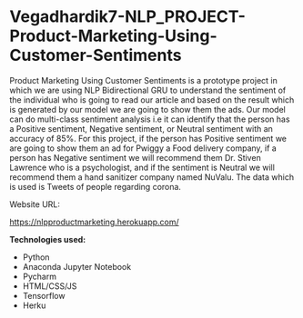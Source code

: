 # Vegadhardik7-NLP_PROJECT-Product-Marketing-Using-Customer-Sentiments
Product Marketing Using Customer Sentiments is a prototype project in which we are using NLP Bidirectional GRU to understand the sentiment of the individual who is going to read our article and based on the result which is generated by our model we are going to show them the ads. Our model can do multi-class sentiment analysis i.e it can identify that the person has a Positive sentiment, Negative sentiment, or Neutral sentiment with an accuracy of 85%. For this project, if the person has Positive sentiment we are going to show them an ad for Pwiggy a Food delivery company, if a person has Negative sentiment we will recommend them Dr. Stiven Lawrence who is a psychologist, and if the sentiment is Neutral we will recommend them a hand sanitizer company named NuValu. The data which is used is Tweets of people regarding corona.

Website URL:

https://nlpproductmarketing.herokuapp.com/


<b>Technologies used:</b>
- Python
- Anaconda Jupyter Notebook
- Pycharm
- HTML/CSS/JS
- Tensorflow
- Herku

